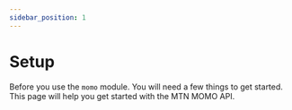 ```yaml
---
sidebar_position: 1
---
```


# Setup

Before you use the `momo` module. You will need a few things to get started. This page will help you get started with the MTN MOMO API.